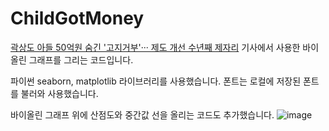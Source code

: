 # ChildGotMoney

<a href="https://www.khan.co.kr/national/health-welfare/article/202110150700001/?utm_campaign=list_click&utm_source=reporter_article&utm_medium=referral&utm_content=%EC%9D%B4%EC%88%98%EB%AF%BC_%EA%B8%B0%EC%9E%90%ED%8E%98%EC%9D%B4%EC%A7%80">곽상도 아들 50억원 숨긴 '고지거부'··· 제도 개선 수년째 제자리</a> 기사에서 사용한 바이올린 그래프를 그리는 코드입니다.

파이썬 seaborn, matplotlib 라이브러리를 사용했습니다.
폰트는 로컬에 저장된 폰트를 불러와 사용했습니다.

바이올린 그래프 위에 산점도와 중간값 선을 올리는 코드도 추가했습니다.
![image](https://user-images.githubusercontent.com/71430607/148027298-a79db041-6017-4633-866c-5ef40cb53694.png)

